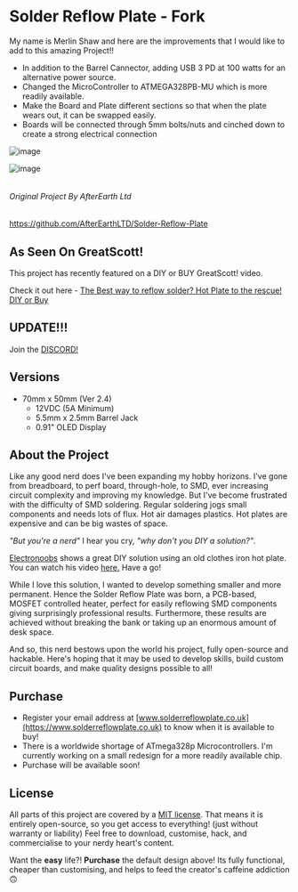 # **Solder Reflow Plate - Fork** #

My name is Merlin Shaw and here are the improvements that I would like to add to this amazing Project!!

- In addition to the Barrel Cannector, adding USB 3 PD at 100 watts for an alternative power source.
- Changed the MicroController to ATMEGA328PB-MU which is more readily available.
- Make the Board and Plate different sections so that when the plate wears out, it can be swapped easily.
- Boards will be connected through 5mm bolts/nuts and cinched down to create a strong electrical connection

![image](https://user-images.githubusercontent.com/70423454/156863135-bc8a0837-4af9-4a43-afce-de44c549c3ff.png)

![image](https://user-images.githubusercontent.com/70423454/156863156-1874daf7-8162-4288-a2e6-3c2db3c65249.png)

######

###### Original Project By AfterEarth Ltd
https://github.com/AfterEarthLTD/Solder-Reflow-Plate

## As Seen On GreatScott! 

This project has recently featured on a DIY or BUY GreatScott! video.

Check it out here - [The Best way to reflow solder? Hot Plate to the rescue! DIY or Buy](https://www.youtube.com/watch?v=QarizoUnRfk)

## UPDATE!!!

Join the [DISCORD!](https://discord.gg/T9dxeRmY)

## Versions

- 70mm x 50mm (Ver 2.4)
  - 12VDC (5A Minimum)
  - 5.5mm x 2.5mm Barrel Jack
  - 0.91" OLED Display

## About the Project

Like any good nerd does I've been expanding my hobby horizons.
I've gone from breadboard, to perf board, through-hole, to SMD, ever increasing circuit complexity and improving my knowledge.
But I've become frustrated with the difficulty of SMD soldering.
Regular soldering jogs small components and needs lots of flux.
Hot air damages plastics.
Hot plates are expensive and can be big wastes of space.

*"But you're a nerd"* I hear you cry, *"why don't you DIY a solution?"*.

[Electronoobs](https://www.youtube.com/channel/UCjiVhIvGmRZixSzupD0sS9Q) shows a great DIY solution using an old clothes iron hot plate.
You can watch his video [here.](https://www.youtube.com/watch?v=C7blZigaaaA)
Have a go!

While I love this solution, I wanted to develop something smaller and more permanent.
Hence the Solder Reflow Plate was born, a PCB-based, MOSFET controlled heater, perfect for easily reflowing SMD components giving surprisingly professional results. Furthermore, these results are achieved without breaking the bank or taking up an enormous amount of desk space.

And so, this nerd bestows upon the world his project, fully open-source and hackable.
Here's hoping that it may be used to develop skills, build custom circuit boards, and make quality designs possible to all!

## Purchase

- Register your email address at [www.solderreflowplate.co.uk](https://www.solderreflowplate.co.uk) to know when it is available to buy!
- There is a worldwide shortage of ATmega328p Microcontrollers. I'm currently working on a small redesign for a more readily available chip.
- Purchase will be available soon!

## License

All parts of this project are covered by a [MIT license](LICENSE).
That means it is entirely open-source, so you get access to everything! (just without warranty or liability)
Feel free to download, customise, hack, and commercialise to your nerdy heart's content.

Want the **easy** life?!
**Purchase** the default design above!
Its fully functional, cheaper than customising, and helps to feed the creator's caffeine addiction 🙃
